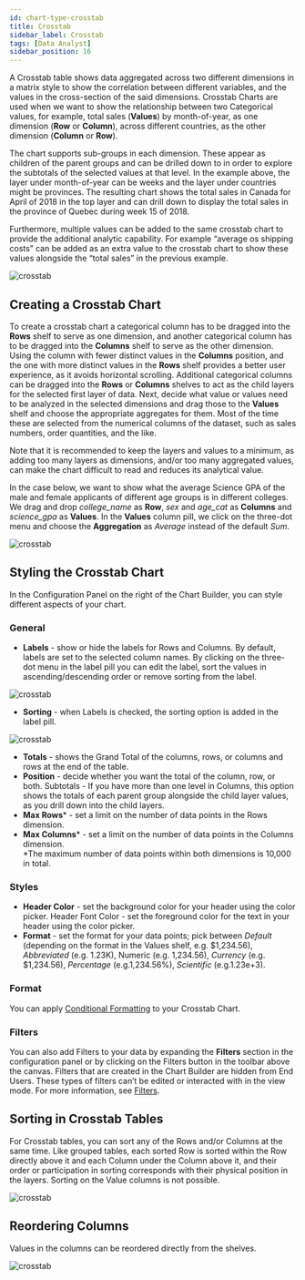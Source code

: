 ```yaml
---
id: chart-type-crosstab
title: Crosstab
sidebar_label: Crosstab
tags: [Data Analyst]
sidebar_position: 16
---
```


<div style={{textAlign: "justify"}}>

A Crosstab table shows data aggregated across two different dimensions in a matrix style to show the correlation between different variables, and the values in the cross-section of the said dimensions. Crosstab Charts are used when we want to show the relationship between two Categorical values, for example, total sales (**Values**) by month-of-year, as one dimension (**Row** or **Column**), across different countries, as the other dimension (**Column** or **Row**). 

The chart supports sub-groups in each dimension. These appear as children of the parent groups and can be drilled down to in order to explore the subtotals of the selected values at that level. In the example above, the layer under month-of-year can be weeks and the layer under countries might be provinces. The resulting chart shows the total sales in Canada for April of 2018 in the top layer and can drill down to display the total sales in the province of Quebec during week 15 of 2018.
 
Furthermore, multiple values can be added to the same crosstab chart to provide the additional analytic capability. For example “average os shipping costs” can be added as an extra value to the crosstab chart to show these values alongside the “total sales” in the previous example.

![crosstab](https://s3.amazonaws.com/cdn.qrvey.com/documentation_assets/ui-docs/dataviews/chart-types-all/Crosstab/crosstab.png#thumbnail)


## Creating a Crosstab Chart
To create a crosstab chart a categorical column has to be dragged into the **Rows** shelf to serve as one dimension, and another categorical column has to be dragged into the **Columns** shelf to serve as the other dimension. Using the column with fewer distinct values in the **Columns** position, and the one with more distinct values in the **Rows** shelf provides a better user experience, as it avoids horizontal scrolling. 
Additional categorical columns can be dragged into the **Rows** or **Columns** shelves to act as the child layers for the selected first layer of data. 
Next, decide what value or values need to be analyzed in the selected dimensions and drag those to the **Values** shelf and choose the appropriate aggregates for them. Most of the time these are selected from the numerical columns of the dataset, such as sales numbers, order quantities, and the like.

Note that it is recommended to keep the layers and values to a minimum, as adding too many layers as dimensions, and/or too many aggregated values, can make the chart difficult to read and reduces its analytical value.

In the case below, we want to show what the average Science GPA of the male and female applicants of different age groups is in different colleges.
We drag and drop *college_name* as **Row**, *sex* and *age_cat* as **Columns** and *science_gpa* as **Values**. In the **Values** column pill, we click on the three-dot menu and choose the **Aggregation** as *Average* instead of the default *Sum*.

![crosstab](https://s3.amazonaws.com/cdn.qrvey.com/documentation_assets/ui-docs/dataviews/chart-types-all/Crosstab/create.gif#thumbnail)


## Styling the Crosstab Chart
In the Configuration Panel on the right of the Chart Builder, you can style different aspects of your chart.

### General
* **Labels** - show or hide the labels for Rows and Columns. By default, labels are set to the selected column names. By clicking on the three-dot menu in the label pill you can edit the label, sort the values in ascending/descending order or remove sorting from the label.

![crosstab](https://s3.amazonaws.com/cdn.qrvey.com/documentation_assets/ui-docs/dataviews/chart-types-all/Crosstab/labels.png#thumbnail)


* **Sorting** - when Labels is checked, the sorting option is added in the label pill.

![crosstab](https://s3.amazonaws.com/cdn.qrvey.com/documentation_assets/ui-docs/dataviews/chart-types-all/Crosstab/sorting.png#thumbnail)



* **Totals** - shows the Grand Total of the columns, rows, or columns and rows at the end of the table.
* **Position** - decide whether you want the total of the column, row, or both.
Subtotals - If you have more than one level in Columns, this option shows the totals of each parent group alongside the child layer values, as you drill down into the child layers. 
* **Max Rows*** - set a limit on the number of data points in the Rows dimension. 
* **Max Columns*** - set a limit on the number of data points in the Columns dimension.<br />
*The maximum number of data points within both dimensions is 10,000 in total.

### Styles
* **Header Color** - set the background color for your header using the color picker. 
Header Font Color - set the foreground color for the text in your header using the color picker.  
* **Format** - set the format for your data points; pick between *Default* (depending on the format in the Values shelf, e.g. $1,234.56), *Abbreviated* (e.g. 1.23K), Numeric (e.g. 1,234.56), *Currency* (e.g. $1,234.56), *Percentage* (e.g.1,234.56%), *Scientific* (e.g.1.23e+3). 

### Format
You can apply [Conditional Formatting](../configure-charts/chart-format.md#small-multiples#conditional-formatting) to your Crosstab Chart.
 
### Filters
You can also add Filters to your data by expanding the **Filters** section in the configuration panel or by clicking on the Filters button in the toolbar above the canvas.
Filters that are created in the Chart Builder are hidden from End Users. These types of filters can’t be edited or interacted with in the view mode. For more information, see [Filters](../configure-charts/chart-filters.md).


## Sorting in Crosstab Tables
For Crosstab tables, you can sort any of the Rows and/or Columns at the same time. Like grouped tables, each sorted Row is sorted within the Row directly above it and each Column under the Column above it, and their order or participation in sorting corresponds with their physical position in the layers. Sorting on the Value columns is not possible.

![crosstab](https://s3.amazonaws.com/cdn.qrvey.com/documentation_assets/ui-docs/dataviews/chart-types-all/Crosstab/sorting.gif#thumbnail)


## Reordering Columns

Values in the columns can be reordered directly from the shelves.

![crosstab](https://s3.amazonaws.com/cdn.qrvey.com/documentation_assets/ui-docs/dataviews/chart-types-all/Crosstab/reorder.gif#thumbnail)



</div>